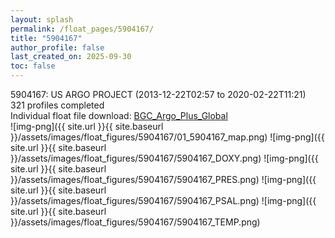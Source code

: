 ```yaml
---
layout: splash
permalink: /float_pages/5904167/
title: "5904167"
author_profile: false
last_created_on: 2025-09-30
toc: false
---
```

 
5904167: US ARGO PROJECT (2013-12-22T02:57 to 2020-02-22T11:21)\
321 profiles completed\
Individual float file download: [BGC_Argo_Plus_Global](https://ftp.soest.hawaii.edu/bgc_argo_plus/Individual_Floats/outliers_removed/5904167_Sprof_processed.nc)\
![img-png]({{ site.url }}{{ site.baseurl }}/assets/images/float_figures/5904167/01_5904167_map.png)
![img-png]({{ site.url }}{{ site.baseurl }}/assets/images/float_figures/5904167/5904167_DOXY.png)
![img-png]({{ site.url }}{{ site.baseurl }}/assets/images/float_figures/5904167/5904167_PRES.png)
![img-png]({{ site.url }}{{ site.baseurl }}/assets/images/float_figures/5904167/5904167_PSAL.png)
![img-png]({{ site.url }}{{ site.baseurl }}/assets/images/float_figures/5904167/5904167_TEMP.png)
